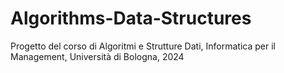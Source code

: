 # Algorithms-Data-Structures
Progetto del corso di Algoritmi e Strutture Dati, Informatica per il Management, Università di Bologna, 2024
